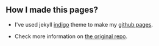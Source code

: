 ## How I made this pages?

- I've used jekyll <a href="https://github.com/sergiokopplin/indigo" target="_blank">indigo</a> theme to make my <a href="https://duonghominhhuy.github.io" target="_blank">github pages</a>.


- Check more information on <a href="https://github.com/sergiokopplin/indigo" target="_blank">the original repo</a>.